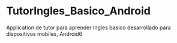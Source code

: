 # TutorIngles_Basico_Android
Application de tutor para aprender Ingles basico desarrollado para dispositivos mobiles, Android6
